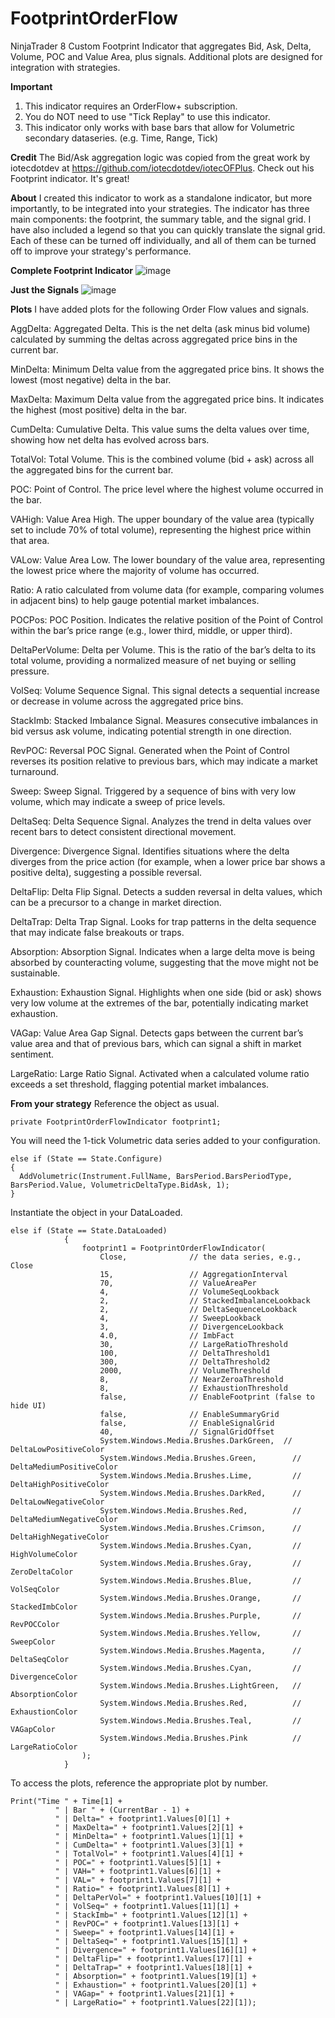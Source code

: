 # FootprintOrderFlow
NinjaTrader 8 Custom Footprint Indicator that aggregates Bid, Ask, Delta, Volume, POC and Value Area, plus signals. Additional plots are designed for integration with strategies.

**Important**
1. This indicator requires an OrderFlow+ subscription.
2. You do NOT need to use "Tick Replay" to use this indicator.
3. This indicator only works with base bars that allow for Volumetric secondary dataseries. (e.g. Time, Range, Tick)

**Credit**
The Bid/Ask aggregation logic was copied from the great work by iotecdotdev at https://github.com/iotecdotdev/iotecOFPlus. Check out his Footprint indicator. It's great!

**About**
I created this indicator to work as a standalone indicator, but more importantly, to be integrated into your strategies. The indicator has three main components: the footprint, the summary table, and the signal grid. I have also included a legend so that you can quickly translate the signal grid. Each of these can be turned off individually, and all of them can be turned off to improve your strategy's performance.

**Complete Footprint Indicator**
![image](https://github.com/user-attachments/assets/0e2eb157-7f17-49b3-8705-2eb840077c7f)

**Just the Signals**
![image](https://github.com/user-attachments/assets/97ff74de-52d7-435f-8de5-fa522fa65f13)


**Plots**
I have added plots for the following Order Flow values and signals. 

AggDelta:
Aggregated Delta. This is the net delta (ask minus bid volume) calculated by summing the deltas across aggregated price bins in the current bar.

MinDelta:
Minimum Delta value from the aggregated price bins. It shows the lowest (most negative) delta in the bar.

MaxDelta:
Maximum Delta value from the aggregated price bins. It indicates the highest (most positive) delta in the bar.

CumDelta:
Cumulative Delta. This value sums the delta values over time, showing how net delta has evolved across bars.

TotalVol:
Total Volume. This is the combined volume (bid + ask) across all the aggregated bins for the current bar.

POC:
Point of Control. The price level where the highest volume occurred in the bar.

VAHigh:
Value Area High. The upper boundary of the value area (typically set to include 70% of total volume), representing the highest price within that area.

VALow:
Value Area Low. The lower boundary of the value area, representing the lowest price where the majority of volume has occurred.

Ratio:
A ratio calculated from volume data (for example, comparing volumes in adjacent bins) to help gauge potential market imbalances.

POCPos:
POC Position. Indicates the relative position of the Point of Control within the bar’s price range (e.g., lower third, middle, or upper third).

DeltaPerVolume:
Delta per Volume. This is the ratio of the bar’s delta to its total volume, providing a normalized measure of net buying or selling pressure.

VolSeq:
Volume Sequence Signal. This signal detects a sequential increase or decrease in volume across the aggregated price bins.

StackImb:
Stacked Imbalance Signal. Measures consecutive imbalances in bid versus ask volume, indicating potential strength in one direction.

RevPOC:
Reversal POC Signal. Generated when the Point of Control reverses its position relative to previous bars, which may indicate a market turnaround.

Sweep:
Sweep Signal. Triggered by a sequence of bins with very low volume, which may indicate a sweep of price levels.

DeltaSeq:
Delta Sequence Signal. Analyzes the trend in delta values over recent bars to detect consistent directional movement.

Divergence:
Divergence Signal. Identifies situations where the delta diverges from the price action (for example, when a lower price bar shows a positive delta), suggesting a possible reversal.

DeltaFlip:
Delta Flip Signal. Detects a sudden reversal in delta values, which can be a precursor to a change in market direction.

DeltaTrap:
Delta Trap Signal. Looks for trap patterns in the delta sequence that may indicate false breakouts or traps.

Absorption:
Absorption Signal. Indicates when a large delta move is being absorbed by counteracting volume, suggesting that the move might not be sustainable.

Exhaustion:
Exhaustion Signal. Highlights when one side (bid or ask) shows very low volume at the extremes of the bar, potentially indicating market exhaustion.

VAGap:
Value Area Gap Signal. Detects gaps between the current bar’s value area and that of previous bars, which can signal a shift in market sentiment.

LargeRatio:
Large Ratio Signal. Activated when a calculated volume ratio exceeds a set threshold, flagging potential market imbalances.

**From your strategy**
Reference the object as usual.
```
private FootprintOrderFlowIndicator footprint1;
```

You will need the 1-tick Volumetric data series added to your configuration.
```
else if (State == State.Configure)
{
  AddVolumetric(Instrument.FullName, BarsPeriod.BarsPeriodType, BarsPeriod.Value, VolumetricDeltaType.BidAsk, 1);
}
```

Instantiate the object in your DataLoaded.
```
else if (State == State.DataLoaded)
			{	
				footprint1 = FootprintOrderFlowIndicator(
				    Close,              // the data series, e.g., Close
				    15,                 // AggregationInterval
				    70,                 // ValueAreaPer
				    4,                  // VolumeSeqLookback
				    2,                  // StackedImbalanceLookback
				    2,                  // DeltaSequenceLookback
				    4,                  // SweepLookback
				    3,                  // DivergenceLookback
				    4.0,                // ImbFact
				    30,                 // LargeRatioThreshold
				    100,                // DeltaThreshold1
				    300,                // DeltaThreshold2
				    2000,               // VolumeThreshold
				    8,                  // NearZeroaThreshold
				    8,                  // ExhaustionThreshold
				    false,              // EnableFootprint (false to hide UI)
				    false,              // EnableSummaryGrid
				    false,              // EnableSignalGrid
				    40,                 // SignalGridOffset
				    System.Windows.Media.Brushes.DarkGreen,  // DeltaLowPositiveColor
				    System.Windows.Media.Brushes.Green,        // DeltaMediumPositiveColor
				    System.Windows.Media.Brushes.Lime,         // DeltaHighPositiveColor
				    System.Windows.Media.Brushes.DarkRed,      // DeltaLowNegativeColor
				    System.Windows.Media.Brushes.Red,          // DeltaMediumNegativeColor
				    System.Windows.Media.Brushes.Crimson,      // DeltaHighNegativeColor
				    System.Windows.Media.Brushes.Cyan,         // HighVolumeColor
				    System.Windows.Media.Brushes.Gray,         // ZeroDeltaColor
				    System.Windows.Media.Brushes.Blue,         // VolSeqColor
				    System.Windows.Media.Brushes.Orange,       // StackedImbColor
				    System.Windows.Media.Brushes.Purple,       // RevPOCColor
				    System.Windows.Media.Brushes.Yellow,       // SweepColor
				    System.Windows.Media.Brushes.Magenta,      // DeltaSeqColor
				    System.Windows.Media.Brushes.Cyan,         // DivergenceColor
				    System.Windows.Media.Brushes.LightGreen,   // AbsorptionColor
				    System.Windows.Media.Brushes.Red,          // ExhaustionColor
				    System.Windows.Media.Brushes.Teal,         // VAGapColor
				    System.Windows.Media.Brushes.Pink          // LargeRatioColor
				);
			}
```

To access the plots, reference the appropriate plot by number.
```
Print("Time " + Time[1] +
          " | Bar " + (CurrentBar - 1) +
          " | Delta=" + footprint1.Values[0][1] +
          " | MaxDelta=" + footprint1.Values[2][1] +
          " | MinDelta=" + footprint1.Values[1][1] +
          " | CumDelta=" + footprint1.Values[3][1] +
          " | TotalVol=" + footprint1.Values[4][1] +
          " | POC=" + footprint1.Values[5][1] +
          " | VAH=" + footprint1.Values[6][1] +
          " | VAL=" + footprint1.Values[7][1] +
          " | Ratio=" + footprint1.Values[8][1] +
          " | DeltaPerVol=" + footprint1.Values[10][1] +
          " | VolSeq=" + footprint1.Values[11][1] +
          " | StackImb=" + footprint1.Values[12][1] +
          " | RevPOC=" + footprint1.Values[13][1] +
          " | Sweep=" + footprint1.Values[14][1] +
          " | DeltaSeq=" + footprint1.Values[15][1] +
          " | Divergence=" + footprint1.Values[16][1] +
          " | DeltaFlip=" + footprint1.Values[17][1] +
          " | DeltaTrap=" + footprint1.Values[18][1] +
          " | Absorption=" + footprint1.Values[19][1] +
          " | Exhaustion=" + footprint1.Values[20][1] +
          " | VAGap=" + footprint1.Values[21][1] +
          " | LargeRatio=" + footprint1.Values[22][1]);
```
